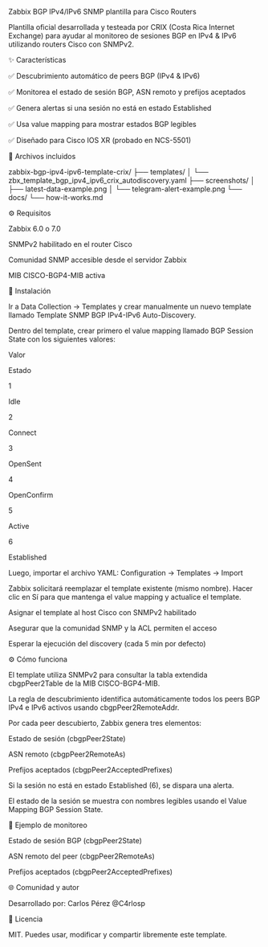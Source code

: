 Zabbix BGP IPv4/IPv6 SNMP plantilla para Cisco Routers

Plantilla oficial desarrollada y testeada por CRIX (Costa Rica Internet Exchange) para ayudar al monitoreo de sesiones BGP en IPv4 & IPv6 utilizando routers Cisco con SNMPv2.

✨ Características

✅ Descubrimiento automático de peers BGP (IPv4 & IPv6)

✅ Monitorea el estado de sesión BGP, ASN remoto y prefijos aceptados

✅ Genera alertas si una sesión no está en estado Established

✅ Usa value mapping para mostrar estados BGP legibles

✅ Diseñado para Cisco IOS XR (probado en NCS-5501)

📁 Archivos incluidos

zabbix-bgp-ipv4-ipv6-template-crix/
├── templates/
│   └── zbx_template_bgp_ipv4_ipv6_crix_autodiscovery.yaml
├── screenshots/
│   ├── latest-data-example.png
│   └── telegram-alert-example.png
└── docs/
    └── how-it-works.md

⚙️ Requisitos

Zabbix 6.0 o 7.0

SNMPv2 habilitado en el router Cisco

Comunidad SNMP accesible desde el servidor Zabbix

MIB CISCO-BGP4-MIB activa

🔄 Instalación

Ir a Data Collection → Templates y crear manualmente un nuevo template llamado Template SNMP BGP IPv4-IPv6 Auto-Discovery.

Dentro del template, crear primero el value mapping llamado BGP Session State con los siguientes valores:

Valor

Estado

1

Idle

2

Connect

3

OpenSent

4

OpenConfirm

5

Active

6

Established

Luego, importar el archivo YAML: Configuration → Templates → Import

Zabbix solicitará reemplazar el template existente (mismo nombre). Hacer clic en Sí para que mantenga el value mapping y actualice el template.

Asignar el template al host Cisco con SNMPv2 habilitado

Asegurar que la comunidad SNMP y la ACL permiten el acceso

Esperar la ejecución del discovery (cada 5 min por defecto)

⚙️ Cómo funciona

El template utiliza SNMPv2 para consultar la tabla extendida cbgpPeer2Table de la MIB CISCO-BGP4-MIB.

La regla de descubrimiento identifica automáticamente todos los peers BGP IPv4 e IPv6 activos usando cbgpPeer2RemoteAddr.

Por cada peer descubierto, Zabbix genera tres elementos:

Estado de sesión (cbgpPeer2State)

ASN remoto (cbgpPeer2RemoteAs)

Prefijos aceptados (cbgpPeer2AcceptedPrefixes)

Si la sesión no está en estado Established (6), se dispara una alerta.

El estado de la sesión se muestra con nombres legibles usando el Value Mapping BGP Session State.

🚀 Ejemplo de monitoreo

Estado de sesión BGP (cbgpPeer2State)

ASN remoto del peer (cbgpPeer2RemoteAs)

Prefijos aceptados (cbgpPeer2AcceptedPrefixes)

🌐 Comunidad y autor

Desarrollado por: Carlos Pérez @C4rlosp

📝 Licencia

MIT. Puedes usar, modificar y compartir libremente este template.

